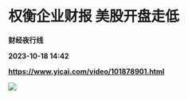 # 权衡企业财报 美股开盘走低
**财经夜行线**

**2023-10-18 14:42**

**https://www.yicai.com/video/101878901.html**

![](http://imgcdn.yicai.com/vms-new/2023/10/fd9803bf2e69cd56c8f9d5b63f9a6ba3_iXL7.jpg)